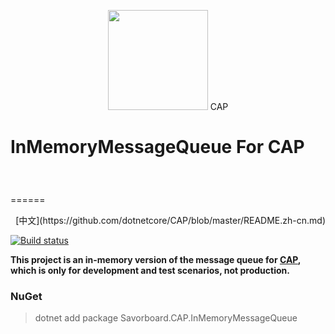 <p align="center">
  <img height="160" src="https://raw.githubusercontent.com/dotnetcore/CAP/master/docs/content/img/logo.svg?sanitize=true">
  CAP
</p>

# InMemoryMessageQueue For CAP  　　　　　　　　　　　　　　
======
<p align="right">
  [中文](https://github.com/dotnetcore/CAP/blob/master/README.zh-cn.md)
</p>

[![Build status](https://ci.appveyor.com/api/projects/status/txg29kmg0o6u4c2j?svg=true)](https://ci.appveyor.com/project/yuleyule66/savorboard-cap-inmemorymessagequeue)



**This project is an in-memory version of the message queue for [CAP](https://github.com/dotnetcore/CAP), which is only for development and test scenarios, not production.**

### NuGet

> dotnet add package Savorboard.CAP.InMemoryMessageQueue
